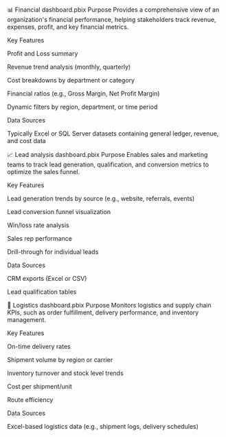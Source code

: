 📊 Financial dashboard.pbix
Purpose
Provides a comprehensive view of an organization's financial performance, helping stakeholders track revenue, expenses, profit, and key financial metrics.

Key Features

Profit and Loss summary

Revenue trend analysis (monthly, quarterly)

Cost breakdowns by department or category

Financial ratios (e.g., Gross Margin, Net Profit Margin)

Dynamic filters by region, department, or time period

Data Sources

Typically Excel or SQL Server datasets containing general ledger, revenue, and cost data

📈 Lead analysis dashboard.pbix
Purpose
Enables sales and marketing teams to track lead generation, qualification, and conversion metrics to optimize the sales funnel.

Key Features

Lead generation trends by source (e.g., website, referrals, events)

Lead conversion funnel visualization

Win/loss rate analysis

Sales rep performance

Drill-through for individual leads

Data Sources

CRM exports (Excel or CSV)

Lead qualification tables

🚚 Logistics dashboard.pbix
Purpose
Monitors logistics and supply chain KPIs, such as order fulfillment, delivery performance, and inventory management.

Key Features

On-time delivery rates

Shipment volume by region or carrier

Inventory turnover and stock level trends

Cost per shipment/unit

Route efficiency

Data Sources

Excel-based logistics data (e.g., shipment logs, delivery schedules)


